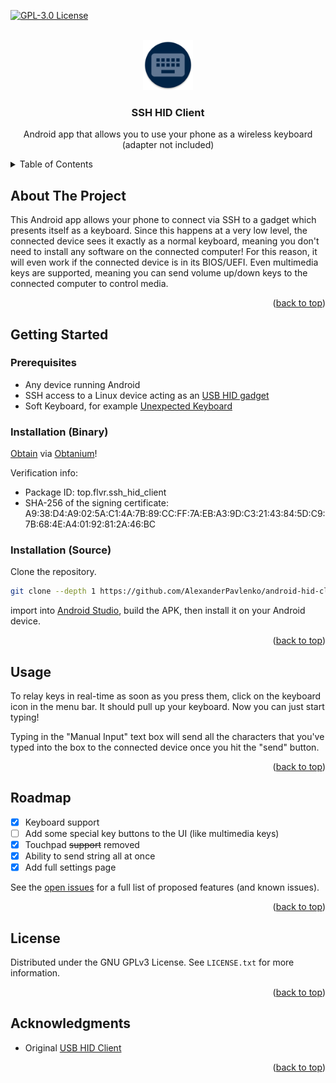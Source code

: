 <div id="top"></div>

<!-- PROJECT SHIELDS -->
[![GPL-3.0 License][license-shield]][license-url]

<!-- PROJECT LOGO -->
<br />
<div align="center">
  <a href="https://github.com/AlexanderPavlenko/android-hid-client">
    <img src="images/app-icon-round.png" alt="App Icon" width="80" height="80">
  </a>

<h3 align="center">SSH HID Client</h3>
  <p align="center">
    Android app that allows you to use your phone as a wireless keyboard <br/>
    (adapter not included)
  </p>
</div>



<!-- TABLE OF CONTENTS -->
<details>
  <summary>Table of Contents</summary>
  <ol>
    <li>
      <a href="#about-the-project">About The Project</a>
    </li>
    <li>
      <a href="#getting-started">Getting Started</a>
      <ul>
        <li><a href="#prerequisites">Prerequisites</a></li>
      </ul>
    </li>
    <li><a href="#usage">Usage</a></li>
    <li><a href="#roadmap">Roadmap</a></li>
    <li><a href="#license">License</a></li>
    <li><a href="#acknowledgments">Acknowledgments</a></li>
  </ol>
</details>



<!-- ABOUT THE PROJECT -->

## About The Project

This Android app allows your phone to connect via SSH to a gadget which presents itself as a keyboard.
Since this happens at a very low level, the connected device sees it exactly as a normal keyboard, meaning
you don't need to install any software on the connected computer! For this reason, it will even work if the
connected device is in its BIOS/UEFI. Even multimedia keys are supported, meaning you can send volume up/down
keys to the connected computer to control media.

<p align="right">(<a href="#top">back to top</a>)</p>



<!-- GETTING STARTED -->

## Getting Started

### Prerequisites

* Any device running Android
* SSH access to a Linux device acting as an [USB HID gadget](https://github.com/AlexanderPavlenko/pi-keyboard)
* Soft Keyboard, for example [Unexpected Keyboard](https://github.com/Julow/Unexpected-Keyboard)

### Installation (Binary)<a name="installation-binary"> </a>

[Obtain](obtainium://add/https://github.com/AlexanderPavlenko/android-hid-client) via [Obtanium](https://github.com/ImranR98/Obtainium?tab=readme-ov-file#installation)!

Verification info:
- Package ID: top.flvr.ssh_hid_client
- SHA-256 of the signing certificate: A9:38:D4:A9:02:5A:C1:4A:7B:89:CC:FF:7A:EB:A3:9D:C3:21:43:84:5D:C9:7B:68:4E:A4:01:92:81:2A:46:BC

### Installation (Source)<a name="installation-source"></a>

Clone the repository.

   ```sh
   git clone --depth 1 https://github.com/AlexanderPavlenko/android-hid-client.git
   ```

import into [Android Studio](https://developer.android.com/studio), build the APK, then install it
on your Android device.

<p align="right">(<a href="#top">back to top</a>)</p>

<!-- USAGE EXAMPLES -->

## Usage

To relay keys in real-time as soon as you press them, click on the keyboard icon in the menu bar. It should pull up your
keyboard. Now you can just start typing!

Typing in the "Manual Input" text box will send all the characters that you've typed into the box to
the connected device once you hit the "send" button.

<p align="right">(<a href="#top">back to top</a>)</p>



<!-- ROADMAP -->

## Roadmap

- [X] Keyboard support
- [ ] Add some special key buttons to the UI (like multimedia keys)
- [X] Touchpad ~~support~~ removed
- [X] Ability to send string all at once
- [X] Add full settings page

See the [open issues][issues-url] for a full list of proposed features (and known issues).

<p align="right">(<a href="#top">back to top</a>)</p>


<!-- LICENSE -->

## License

Distributed under the GNU GPLv3 License. See `LICENSE.txt` for more information.

<p align="right">(<a href="#top">back to top</a>)</p>



<!-- ACKNOWLEDGMENTS -->

## Acknowledgments

* Original [USB HID Client](https://github.com/Arian04/android-hid-client)

<p align="right">(<a href="#top">back to top</a>)</p>



<!-- MARKDOWN LINKS & IMAGES -->
<!-- https://www.markdownguide.org/basic-syntax/#reference-style-links -->

[contributors-shield]: https://img.shields.io/github/contributors/AlexanderPavlenko/android-hid-client.svg?style=for-the-badge

[contributors-url]: https://github.com/AlexanderPavlenko/android-hid-client/graphs/contributors

[forks-shield]: https://img.shields.io/github/forks/AlexanderPavlenko/android-hid-client.svg?style=for-the-badge

[forks-url]: https://github.com/AlexanderPavlenko/android-hid-client/network/members

[stars-shield]: https://img.shields.io/github/stars/AlexanderPavlenko/android-hid-client.svg?style=for-the-badge

[stars-url]: https://github.com/AlexanderPavlenko/android-hid-client/stargazers

[issues-shield]: https://img.shields.io/github/issues/AlexanderPavlenko/android-hid-client.svg?style=for-the-badge

[issues-url]: https://github.com/AlexanderPavlenko/android-hid-client/issues

[license-shield]: https://img.shields.io/github/license/AlexanderPavlenko/android-hid-client.svg?style=for-the-badge

[license-url]: https://github.com/AlexanderPavlenko/android-hid-client/blob/master/LICENSE.txt